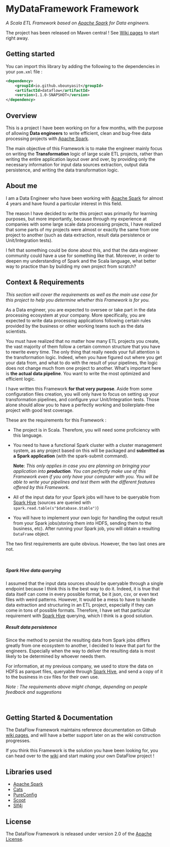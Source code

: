 # MyDataFramework Framework
_A Scala ETL Framework based on [Apache Spark](https://spark.apache.org/) for Data engineers._

The project has been released on Maven central ! See [Wiki pages](https://github.com/vbounyasit/DataFlow/wiki) to start right away.

## Getting started

You can import this library by adding the following to the dependencies in your `pom.xml` file :
```xml
<dependency>
    <groupId>io.github.vbounyasit</groupId>
    <artifactId>dataflow</artifactId>
    <version>1.1.0-SNAPSHOT</version>
</dependency>
```

## Overview
This is a project I have been working on for a few months, 
with the purpose of allowing **Data engineers** to write efficient, 
clean and bug-free data processing projects with [Apache Spark](https://spark.apache.org/).

The main objective of this Framework is to make the engineer mainly focus on writing the 
**Transformation** logic of large scale ETL projects, rather than writing the entire application layout over and over, 
by providing only the necessary information for input data sources extraction, output data persistence, and writing 
the data transformation logic.

## About me
I am a Data Engineer who have been working with [Apache Spark](https://spark.apache.org/) for almost 4 years and have found a particular interest in this field.

The reason I have decided to write this project was primarily for learning purposes, but more importantly, because through
my experience at companies with some large scale data processing projects, I have realized that some parts of my projects were
almost or exactly the same from one project to another (such as data extraction, result data persistence or Unit/Integration tests).

I felt that something could be done about this, and that the data engineer community could have a use for something like that. Moreover,
in order to deepen my understanding of Spark and the Scala language, what better way to practice than by building my own
project from scratch?

## Context & Requirements
_This section will cover the requirements as well as the main use case for this project to help you determine
whether this Framework is for you._

As a Data engineer, you are expected to oversee or take part in the data processing ecosystem at your company. 
More specifically, you are expected to write data processing applications following certain rules provided by the business 
or other working teams such as the data scientists.

You must have realized that no matter how many ETL projects you create, the vast majority of them follow 
a certain common structure that you have to rewrite every time. The only thing that really needs your full attention
is the transformation logic. Indeed, when you have figured out where you get your data from, and what to do with
the result of your pipelines, the logic does not change much from one project to another.
What's important here is **the actual data pipeline**. You want to write the most optimized and efficient logic.

I have written this Framework **for that very purpose**. Aside from some configuration files creation, you will only have to focus on setting up your
transformation pipelines, and configure your Unit/Integration tests. Those alone should allow you to have 
a perfectly working and boilerplate-free project with good test coverage.

These are the requirements for this Framework : 

- The project is in Scala. Therefore, you will need some proficiency with this language.
- You need to have a functional Spark cluster with a cluster management system, as any project based on this will be packaged 
and **submitted as a Spark application** (with the spark-submit command).

    **Note**: _This only applies in case you are planning on bringing your application into **production**. You can perfectly make use of this Framework even if you only have your computer with you. 
You will be able to write your pipelines and test them with the different features offered by this Framework._
- All of the input data for your Spark jobs will have to be queryable from [Spark Hive](https://spark.apache.org/docs/latest/sql-data-sources-hive-tables.html) (sources are queried with `spark.read.table(s"$database.$table")`)
- You will have to implement your own logic for handling the output result from your Spark jobs(storing them into HDFS, sending them to the business, etc).
After running your Spark job, you will obtain a resulting `DataFrame` object.

The two first requirements are quite obvious. However, the two last ones are not. 

&nbsp;

##### Spark Hive data querying
I assumed that the input data sources should be queryable through a single endpoint because I think this is the best
way to do it. Indeed, it is true that data itself can come in every possible format, be it json, csv, or even text files with weird patterns. 
However, It would be a mess to have to handle data extraction and structuring in an ETL project, 
especially if they can come in tons of possible formats.
Therefore, I have set that particular requirement with [Spark Hive](https://spark.apache.org/docs/latest/sql-data-sources-hive-tables.html) querying, which I think is a good solution.

##### Result data persistence
Since the method to persist the resulting data from Spark jobs differs greatly from one ecosystem to another, 
I decided to leave that part for the engineers. 
Especially when the way to deliver the resulting data is most likely to be determined by whoever needs them.

For information, at my previous company, we used to store the data on HDFS 
as parquet files, queryable through [Spark Hive](https://spark.apache.org/docs/latest/sql-data-sources-hive-tables.html),
and send a copy of it to the business in csv files for their own use.

_Note : The requirements above might change, depending on people feedback and suggestions_

&nbsp;

## Getting Started & Documentation
The DataFlow Framework maintains reference documentation on
Github [wiki pages](https://github.com/vbounyasit/DataFlow/wiki), and will have a 
better support later on as the wiki construction progresses.

If you think this Framework is the solution you have been looking for, you can head over to
the [wiki](https://github.com/vbounyasit/DataFlow/wiki) and start making your own DataFlow project !

## Libraries used
- [Apache Spark](https://spark.apache.org/)
- [Cats](https://github.com/typelevel/cats)
- [PureConfig](https://github.com/pureconfig/pureconfig)
- [Scopt](https://github.com/scopt/scopt)
- [Slf4j](https://www.slf4j.org/)

## License
The DataFlow Framework is released under version 2.0 of the [Apache License](http://www.apache.org/licenses/LICENSE-2.0).
